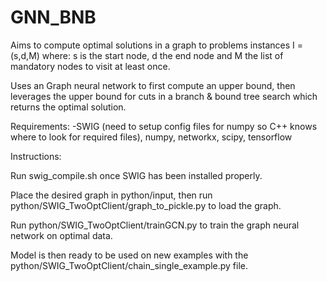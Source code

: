 # GNN_BNB

Aims to compute optimal solutions in a graph to problems instances I = (s,d,M) where: s is the start node, d the end node and M the list of mandatory nodes to visit at least once.

Uses an Graph neural network to first compute an upper bound, then leverages the upper bound for cuts in a branch & bound tree search which returns the optimal solution.

Requirements:
-SWIG (need to setup config files for numpy so C++ knows where to look for required files), numpy, networkx, scipy, tensorflow

Instructions: 

Run swig_compile.sh once SWIG has been installed properly.

Place the desired graph in python/input, then run python/SWIG_TwoOptClient/graph_to_pickle.py to load the graph. 

Run python/SWIG_TwoOptClient/trainGCN.py to train the graph neural network on optimal data.

Model is then ready to be used on new examples with the python/SWIG_TwoOptClient/chain_single_example.py file.
